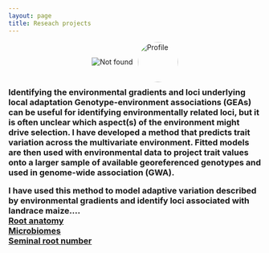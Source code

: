 ```yaml
---
layout: page
title: Reseach projects 
---
```

<div style="display: flex; align-items: center; justify-content: center; gap: 10px; flex-wrap: wrap;">
  <img src="{{ 'assets/img/404-southpark.jpg' | relative_url }}" alt="Not found" />
  <img src="" alt="Profile" style="width: 80px; height: auto; border-radius: 50%;">
  <h3 style="margin: 0;">
    Identifying the environmental gradients and loci underlying local adaptation
Genotype-environment associations (GEAs) can be useful for identifying environmentally 
    related loci, but it is often unclear which aspect(s) of the environment might drive 
    selection. I have developed a method that predicts trait variation across the multivariate 
    environment. Fitted models are then used with environmental data to project trait values onto 
    a larger sample of available georeferenced genotypes and used in genome-wide association (GWA).
    <br/>

I have used this method to model adaptive variation described by environmental gradients and identify 
loci associated with landrace maize….
<br/>
<a href="https://onlinelibrary.wiley.com/doi/10.1111/eva.13673">Root anatomy</a>
<br/>
<a href="https://www.nature.com/articles/s41477-024-01654-7">Microbiomes</a>
<br/>
<a href="https://www.nature.com/articles/s41588-024-01761-3">Seminal root number</a>



  </h3>
</div>
